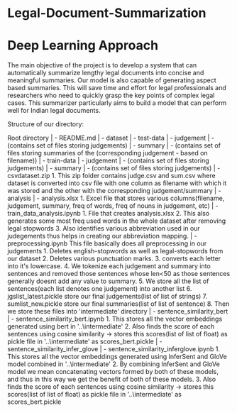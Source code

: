 # Legal-Document-Summarization
# Deep Learning Approach

The main objective of the project is to develop a system that can automatically summarize lengthy legal documents into concise and meaningful summaries. Our model is also capable of generating aspect based summaries. This will save time and effort for legal professionals and researchers who need to quickly grasp the key points of complex legal cases. This summarizer particularly aims to build a model that can perform well for Indian legal documents.

Structure of our directory:
 
Root directory
    | - README.md
    | - dataset
        | - test-data
            | - judgement
                | - (contains set of files storing judgements)
            | - summary
                | - (contains set of files storing summaries of the (corresponding judgement - based on filename))
        | - train-data
            | - judgement
                | - (contains set of files storing judgements)
            | - summary
                | - (contains set of files storing judgements)
        | - csvdataset.zip
            1. This zip folder contains judge.csv and sum.csv where dataset is converted into csv file with one column as filename with which it was stored and the other with the corresponding judgement/summary
    | - analysis
        | - analysis.xlsx
            1. Excel file that stores various columns(filename, judgement, summary, freq of words, freq of nouns in judgement, etc)
        | - train_data_analysis.ipynb
            1. File that creates analysis.xlsx
            2. This also generates some most freq used words in the whole dataset after removing legal stopwords
            3. Also identifies various abbreviation used in our judegements thus helps in creating our abbreviation mapping.
    | - preprocessing.ipynb
        This file basically does all preprocessing in our judgements
        1. Deletes english-stopwords as well as legal-stopwords from our dataset
        2. Deletes various punctuation marks.
        3. converts each letter into it's lowercase.
        4. We tokenize each judgement and summary into sentences and removed those sentences whose len<50 as those sentences generally doesnt add any value to summary.
        5. We store all the list of sentences(each list denotes one judgement) into another list
        6. jgslist_latest.pickle store our final judgements(list of list of strings)
        7. sumlist_new.pickle store our final summaries(list of list of sentence)
        8. Then we store these files into 'intermediate' directory
    | - sentence_similarity_bert
        | - sentence_similarity_bert.ipynb
            1. This stores all the vector embeddings generated using bert in '..\intermediate'
            2. Also finds the score of each sentences using cosine similarity -> stores this scores(list of list of float) as pickle file in '..\intermediate' as scores_bert.pickle
    | - sentence_similarity_infer_glove
        | - sentence_similarity_inferglove.ipynb
            1. This stores all the vector embeddings generated using InferSent and GloVe model combined in '..\intermediate'
            2. By combining InferSent and GloVe model we mean concatenating vectors formed by both of these models, and thus in this way we get the benefit of both of these models.
            3. Also finds the score of each sentences using cosine similarity -> stores this scores(list of list of float) as pickle file in '..\intermediate' as scores_bert.pickle
